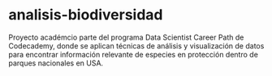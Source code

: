 # analisis-biodiversidad
Proyecto académcio parte del programa Data Scientist Career Path de Codecademy, donde se aplican técnicas de análisis y visualización de datos para encontrar información relevante de especies en protección dentro de parques nacionales en USA.
